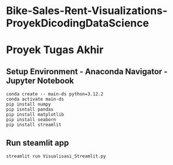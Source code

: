 # Bike-Sales-Rent-Visualizations-ProyekDicodingDataScience

# Proyek Tugas Akhir 

## Setup Environment - Anaconda Navigator - Jupyter Notebook
```
conda create -- main-ds python=3.12.2
conda activate main-ds
pip install numpy
pip isntall pandas
pip install matplotlib
pip install seaborn
pip install streamlit

```


## Run steamlit app
```
streamlit run Visualisasi_Streamlit.py
```

